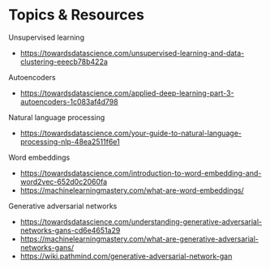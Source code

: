 # Topics & Resources

Unsupervised learning
- https://towardsdatascience.com/unsupervised-learning-and-data-clustering-eeecb78b422a 

Autoencoders
- https://towardsdatascience.com/applied-deep-learning-part-3-autoencoders-1c083af4d798 

Natural language processing
- https://towardsdatascience.com/your-guide-to-natural-language-processing-nlp-48ea2511f6e1 

Word embeddings
- https://towardsdatascience.com/introduction-to-word-embedding-and-word2vec-652d0c2060fa
- https://machinelearningmastery.com/what-are-word-embeddings/

Generative adversarial networks
- https://towardsdatascience.com/understanding-generative-adversarial-networks-gans-cd6e4651a29
- https://machinelearningmastery.com/what-are-generative-adversarial-networks-gans/
- https://wiki.pathmind.com/generative-adversarial-network-gan 
